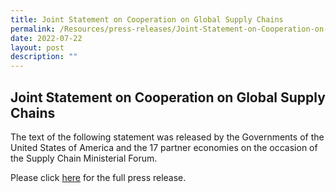 ```yaml
---
title: Joint Statement on Cooperation on Global Supply Chains
permalink: /Resources/press-releases/Joint-Statement-on-Cooperation-on-Global-Supply-Chains
date: 2022-07-22
layout: post
description: ""
---
```

## Joint Statement on Cooperation on Global Supply Chains

The text of the following statement was released by the Governments of the United States of America and the 17 partner economies on the occasion of the Supply Chain Ministerial Forum.

Please click [here](https://www.mti.gov.sg/-/media/MTI/Newsroom/Press-Releases/2022/07/Joint-Statement-on-Cooperation-on-Global-Supply-Chains.pdf) for the full press release.